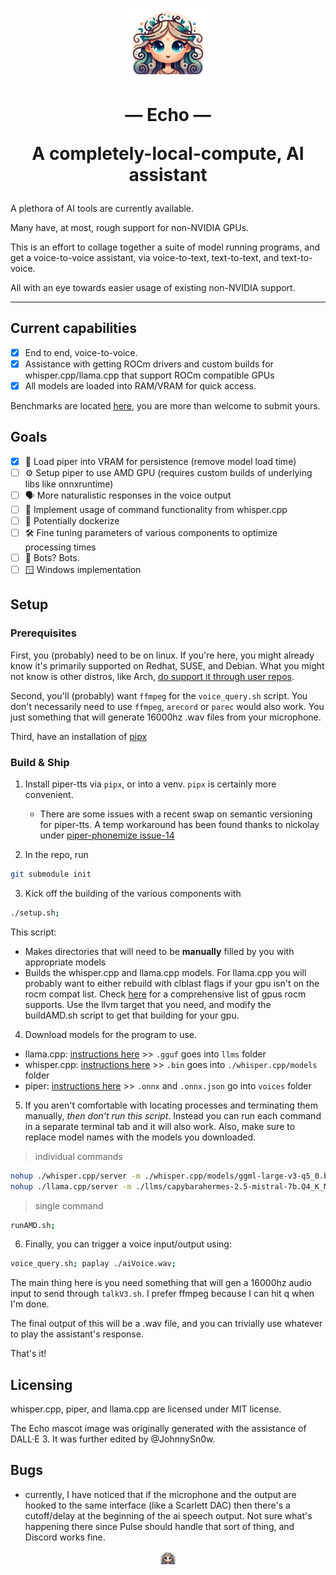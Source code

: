 <p align="center">
  <img height=auto width=25% src="https://github.com/JohnnySn0w/Echo/blob/master/mascot_images/Echo.png" alt="Emoji Oread, Echo"/>
</p>

<div height=auto width=2em>
  <h1 align="center">— Echo —<p>A completely-local-compute, AI assistant</p></h1>
</div>

A plethora of AI tools are currently available.

Many have, at most, rough support for non-NVIDIA GPUs.

This is an effort to collage together a suite of model running programs, and get a voice-to-voice assistant, via voice-to-text, text-to-text, and text-to-voice.

All with an eye towards easier usage of existing non-NVIDIA support.

---
## Current capabilities
- [x] End to end, voice-to-voice.
- [x] Assistance with getting ROCm drivers and custom builds for whisper.cpp/llama.cpp that support ROCm compatible GPUs
- [x] All models are loaded into RAM/VRAM for quick access.

Benchmarks are located [here](https://github.com/JohnnySn0w/Echo/blob/master/benchmarks), you are more than welcome to submit yours.

## Goals
- [x] 🏃 Load piper into VRAM for persistence (remove model load time)
- [ ] ⚙️ Setup piper to use AMD GPU (requires custom builds of underlying libs like onnxruntime)
- [ ] 🗣️ More naturalistic responses in the voice output
- [ ] 📝 Implement usage of command functionality from whisper.cpp
- [ ] 💾 Potentially dockerize
- [ ] 🛠️ Fine tuning parameters of various components to optimize processing times
- [ ] 🤖 Bots? Bots.
- [ ] 🪟 Windows implementation

## Setup

### Prerequisites
First, you (probably) need to be on linux. If you're here, you might already know it's primarily supported on Redhat, SUSE, and Debian. What you might not know is other distros, like Arch, [do support it through user repos](https://github.com/rocm-arch/rocm-arch).

Second, you'll (probably) want `ffmpeg` for the `voice_query.sh` script. You don't necessarily need to use `ffmpeg`, `arecord` or `parec` would also work. You just something that will generate 16000hz .wav files from your microphone.

Third, have an installation of [pipx](https://github.com/pypa/pipx?tab=readme-ov-file#install-pipx)


### Build & Ship
1. Install piper-tts via `pipx`, or into a venv. `pipx` is certainly more convenient.
   * There are some issues with a recent swap on semantic versioning for piper-tts. A temp workaround has been found thanks to nickolay under [piper-phonemize issue-14](https://github.com/rhasspy/piper-phonemize/issues/14#issuecomment-1837289540)

2. In the repo, run 
```sh
git submodule init
```

3. Kick off the building of the various components with
```sh
./setup.sh;
```
This script:
- Makes directories that will need to be **manually** filled by you with appropriate models
- Builds the whisper.cpp and llama.cpp models. For llama.cpp you will probably want to either rebuild with clblast flags if your gpu isn't on the rocm compat list. Check [here](https://docs.amd.com/en/docs-5.4.3/release/gpu_os_support.html#gpu-support-table) for a comprehensive list of gpus rocm supports. Use the llvm target that you need, and modify the buildAMD.sh script to get that building for your gpu.


4. Download models for the program to use.
  - llama.cpp: [instructions here](https://github.com/ggerganov/llama.cpp/blob/master/README.md#obtaining-and-using-the-facebook-llama-2-model) >> `.gguf` goes into `llms` folder
  - whisper.cpp: [instructions here](https://github.com/ggerganov/whisper.cpp/blob/master/models/README.md) >> `.bin` goes into `./whisper.cpp/models` folder
  - piper: [instructions here](https://github.com/rhasspy/piper/blob/master/README.md#usage) >> `.onnx` and `.onnx.json` go into `voices` folder


5. If you aren't comfortable with locating processes and terminating them manually, *then don't run this script*. Instead you can run each command in a separate terminal tab and it will also work. Also, make sure to replace model names with the models you downloaded.

> individual commands
```sh
nohup ./whisper.cpp/server -m ./whisper.cpp/models/ggml-large-v3-q5_0.bin --port 6666 --no-timestamps > ./whisper.cpp/whisper.log &
nohup ./llama.cpp/server -m ./llms/capybarahermes-2.5-mistral-7b.Q4_K_M.gguf -ngl 1000 --port 7777 > ./llama.cpp/llama.log &
```
> single command
```sh
runAMD.sh;
```




6. Finally, you can trigger a voice input/output using:
```sh
voice_query.sh; paplay ./aiVoice.wav;
```
The main thing here is you need something that will gen a 16000hz audio input to send through `talkV3.sh`. I prefer ffmpeg because I can hit q when I'm done. 

The final output of this will be a .wav file, and you can trivially use whatever to play the assistant's response.

That's it!

## Licensing
whisper.cpp, piper, and llama.cpp are licensed under MIT license.

The Echo mascot image was originally generated with the assistance of DALL·E 3. It was further edited by @JohnnySn0w.


## Bugs
- currently, I have noticed that if the microphone and the output are hooked to the same interface (like a Scarlett DAC) then there's a cutoff/delay at the beginning of the ai speech output. Not sure what's happening there since Pulse should handle that sort of thing, and Discord works fine.

<p align="center">
  <img height=auto width=5% src="https://github.com/JohnnySn0w/Echo/blob/master/mascot_images/Echo.png" alt="Emoji Oread, Echo"/>
</p>
